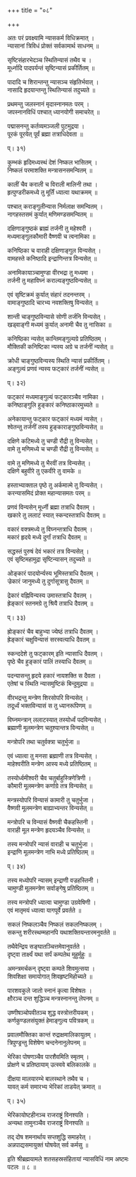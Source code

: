 +++
title = "०८"

+++

  
  
  
अतः परं प्रवक्ष्यामि न्यासकर्म विधिक्रमात् ।  
न्यासानां त्रिविधं प्रोक्तं सर्वकामार्थ साधनम् ॥  
  
सृष्टिसंहारभेदञ्च स्थितिन्यासं तथैव च ।  
मूर्ध्नादि पादपर्यन्तं सृष्टिन्यासं प्रकीर्तितम् ॥  
  
पादादि च शिरान्तन्तु न्यासञ्च संहृतिर्भवात् ।  
नासादि हृदयान्तन्तु स्थितिन्यासं तदुच्यते ॥  
  
प्रथमन्तु जलस्नानं मृदास्नानमतः परम् ।  
जपस्नानविधिं पश्चात् ध्यानयोगी समाचरेत् ॥  
  
पद्मासनन्तु कर्तव्यमञ्जली पुटमुद्रया ।  
पूरकं पूरयेत् पूर्वं ब्रह्मा तत्राधिदेवता ॥  
  
प्। ३१)  
  
कुम्भकं हृदिमध्यस्थं देशं निष्कल भासितम् ।  
निष्कलं परमाशक्ति मन्त्रासनसमन्वितम् ॥  
  
कालीं चैव कराली च विराली मालिनी तथा ।  
हृत्पुण्डरीकमध्ये तु मूर्तिं ध्यात्वा यथाक्रमम् ॥  
  
पश्चात् कराङ्गुलीन्यास निर्मलाक्ष समन्वितम् ।  
नागहस्तसमं कुर्यात् मणिमण्डसमन्वितम् ॥  
  
दक्षिणाङ्गुष्ठकं ब्राह्मं तर्जनी तु महेश्वरी ।  
मध्यमाङ्गुलकौमारी वैष्णवी च त्वनामिका ॥  
  
कनिष्ठिका च वाराही दक्षिणाङ्गुल विन्यसेत् ।  
वामहस्ते कनिष्ठादि इन्द्राणिन्तत्र विन्यसेत् ॥  
  
अनामिकायाञ्चामुण्डा वीरभद्रा तु मध्यमा ।  
तर्जनी तु महाविघ्नं कराल्यङ्गुष्ठविन्यसेत् ॥  
  
एवं सृष्टिक्रमं कुर्यात् संहारं तदनन्तरम् ।  
वामाङ्गुष्ठादि चारभ्य नवशक्तिषु विन्यसेत् ॥  
  
शान्ती चाङ्गुष्ठविन्यासे सोणी तर्जनि विन्यसेत् ।  
खड्वाङ्गी मध्यमं कुर्यात् अनामी चैव तु नासिका ॥  
  
कनिष्ठिका न्यसेत् कान्तिमङ्गुल्यग्रे प्रतिष्ठितम् ।  
मौक्तिकी कनिष्टिका न्यस्य अग्रे च तर्जनीं न्यसेत् ॥  
  
क्रोधी चाङ्गुष्ठविन्यस्य स्थिति न्यासं प्रकीर्तितम् ।  
अङ्गुल्यं प्रणवं न्यस्य फट्कारं तर्जनीं न्यसेत् ॥  
  
प्। ३२)  
  
फट्कारं मध्यमाङ्गुल्यं फट्कारञ्चैव नामिका ।  
कनिष्ठाङ्गुलि हुङ्कारं कनिष्ठाकारमुच्यते ॥  
  
अनेकायान्तु फट्कार फट्कारं मध्यमं न्यसेत् ।  
श्वेतन्तु तर्जनीं तस्य हुङ्काराङ्गुष्ठविन्यसेत् ॥  
  
दक्षिणे कटिमध्ये तु चण्डी रौद्री तु विन्यसेत् ।  
वामे तु मणिमध्ये च चण्डी रौद्री तु विन्यसेत् ॥  
  
वामे तु मणिमध्ये तु भैरवीं तत्र विन्यसेत् ।  
दक्षिणे बहुवीरे तु एकवीरे तु वामके ॥  
  
हस्ताभ्याक्ताल पृष्ठे तु अर्कमात्मे तु विन्यसेत् ।  
करन्यासमिदं प्रोक्त महान्यासमतः परम् ॥  
  
प्रणवं विन्यसेन् मूर्ध्नी ब्रह्मा तत्राधि दैवतम् ।  
खकारे तु ललाटं स्यात् स्कन्दस्तत्राधि दैवतम् ॥  
  
वकारं वक्त्रमध्ये तु विघ्नन्तत्राधि दैवतम् ।  
मकारं हृदये मध्ये दुर्गां तत्राधि दैवतम् ॥  
  
सद्धस्तं पुरुषं देवं भकारं तत्र विन्यसेत् ।  
एवं सृष्टिमहामुद्रा सृष्टिन्यासन् तदुच्यते ॥  
  
ओङ्कारं पादयोर्न्यस्य भूमिस्तत्राधि दैवतम् ।  
ज्रेकारं जानुमध्ये तु दुर्गासूत्रासु दैवतम् ॥  
  
द्रेकारं वह्निविन्यस्य उमास्तत्राधि दैवतम् ।  
ह्रेङ्कारं स्तनमग्रे तु श्रियै तत्राधि दैवतम् ॥  
  
प्। ३३)  
  
ह्रोङ्कारं चैव बाहुभ्या ज्येष्ठं तत्राधि दैवतम् ।  
ह्रेङ्कारं चक्षुविन्यासं सरस्वत्याधि दैवतम् ॥  
  
स्कन्ददेशे तु फट्कारम् इति न्यासाधि दैवतम् ।  
पृष्ठे चैव हुङ्कारं पालिं तस्याधि दैवतम् ॥  
  
पदन्यासन्तु हृदये हकारं नायशक्ति स दैवता ।  
एतेषां च स्थिति न्यासमुष्टिकं बिन्दुमुद्रया ॥  
  
वीरभद्रन्तु मन्त्रेण शिरसोपरि विन्यसेत् ।  
तदूर्ध्वं भक्तविन्यासं स तु ध्यानरूपिणम् ॥  
  
विघ्नमन्त्रान् ललाटस्यात् तस्योर्ध्वं पदविन्यसेत् ।  
ब्रह्माणी मूलमन्त्रेण चतुश्यान्तत्र विन्यसेत् ॥  
  
मन्त्रोपरि तथा चतुर्वक्त्रा चतुर्भुजा ॥  
  
एवं ध्यात्वा तु मनसा ब्रह्माणी तत्र विन्यसेत् ।  
माहेश्वरीति मन्त्रेण आस्य मध्ये प्रतिष्ठितम् ॥  
  
तस्योर्ध्वमीश्वरी चैव चतुर्बाहुस्त्रिणेत्रिणी ।  
कौमारी मूलमन्त्रेण कर्णाग्रे तत्र विन्यसेत् ॥  
  
मन्त्रस्योपरि विन्यासं कामारी तु चतुर्भुजा ।  
वैष्णवी मूलमन्त्रेण बाह्याभ्यन्तर विन्यसेत् ॥  
  
मन्त्रोपरि च विन्यासं वैष्णवी चैकहस्तिनी ।  
वाराही मूल मन्त्रेण हृदयञ्चैव विन्यसेत् ॥  
  
तस्य मन्त्रोपरि न्यासं वाराही च चतुर्भुजा ।  
इन्द्राणि मूलमन्त्रेण नाभि मध्ये प्रतिष्ठितम् ॥  
  
प्। ३४)  
  
तस्य मध्योपरि न्यासम् इन्द्राणी वज्रहस्तिनी ।  
चामुण्डी मूलमन्त्रेण सर्वाङ्गेषु प्रतिष्ठितम् ॥  
  
तस्य मन्त्रोपरि ध्यात्वा चामुण्डा उग्रवेषिणी ।  
एवं मातृमयं ध्यात्वा यागपूर्वे प्रवर्तते ॥  
  
सकलं निष्कलञ्चैव निष्कलं सकलनिष्कलम् ।  
सकन्तु शरीरस्थम्महानपि यथाशक्तियन्तारमनुवर्तते ॥  
  
तथैवेन्द्रिय सङ्घातञ्चित्तमेवानुवर्तते ।  
दृष्ट्वा तार्क्ष्यं यथा सर्पं कम्पतेथ मुहुर्मुहुः ॥  
  
अमन्त्रमर्चकन् दृष्ट्वा कम्पते शिवमुत्सया ।  
शिवशिक्षा समायोगात् शिवहृष्टमिहोच्यते ॥  
  
पारशवकुले जातो स्नानं कृत्वा विशेषतः ।  
क्षौरञ्च दन्त शुद्धिञ्च मन्त्रस्नानन्तु लेपनम् ॥  
  
उष्णीषञ्चोपवीतञ्च शुद्ध वस्त्रोत्तरीयकम् ।  
कर्णकुण्डलसंयुक्तं हेमाङ्गुल्य पवित्रकम् ॥  
  
प्रवालमौक्तिका कान्तं रुद्राक्षमालिकायुतम् ।  
त्रिपुण्ड्रन्तु विशेषेण चन्दनेनानुलेपनम् ॥  
  
भेरिका पोषणञ्चैव पारशैवमिति स्मृतम् ।  
प्रोक्षणे च प्रतिष्ठायाम् उत्स्ववे बलिकालके ॥  
  
दीक्षया मालयारम्भे बालस्थाने तथैव च ।  
यावत् कर्म समारभ्य भेरिकां ताडयेत् क्रमात् ॥  
  
प्। ३५)  
  
भेरिकायोष्टहीनञ्च राजराष्ट्रं विनश्यति ।  
अन्यथा तामुनञ्चैव राजराष्ट्रं विनश्यति ॥  
  
तद् दोष शमनार्थाय सप्तशुद्धि समाहरेत् ।  
अन्नपाद्यसमायुक्तं घोषयेत् सर्व कर्मसु ॥  
  
इति श्रीब्रह्मयामले शतसहस्रसंहितायां न्यासविधिं नाम अष्टमः   
पटलः ॥ ८ ॥
